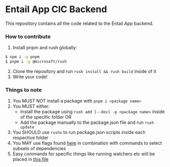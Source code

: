 # Entail App CIC Backend

This repository contains all the code related to the Entail App backend.

### How to contribute
1. Install pnpm and rush globally:
```bash
$ npm i -g pnpm
$ pnpm i -g @microsoft/rush
```

2. Clone the repository and run `rush install && rush build` inside of it
3. Write your code!

### Things to note
1. You MUST NOT install a package with `pnpm i <package name>`
2. You MUST either:
   - Install the package using `rush add [--dev] -p <package name>` inside of the specific folder
   OR
   - Add the package manually to the package.json file and run `rush update`
3. You SHOULD use `rushx` to run package.json scripts inside each respective folder
4. You MAY use flags found [here](https://rushjs.io/pages/developer/selecting_subsets/) in combination with commands to select subsets of dependencies
5. Easy commands for specific things like running watchers etc will be placed in [this file](common/config/rush/command-line.json)
